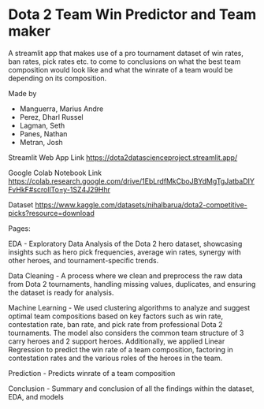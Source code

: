 # Dota 2 Team Win Predictor and Team maker

A streamlit app that makes use of a pro tournament dataset of win rates, ban rates, pick rates etc. to come to conclusions on what the best team composition would look like and what the winrate of a team would be depending on its composition.

Made by 
- Manguerra, Marius Andre
- Perez, Dharl Russel
- Lagman, Seth
- Panes, Nathan
- Metran, Josh

Streamlit Web App Link
https://dota2datascienceproject.streamlit.app/

Google Colab Notebook Link
https://colab.research.google.com/drive/1EbLrdfMkCboJBYdMgTgJatbaDIYFvHkF#scrollTo=y-1SZ4J29Hhr

Dataset 
https://www.kaggle.com/datasets/nihalbarua/dota2-competitive-picks?resource=download

Pages: 

EDA - Exploratory Data Analysis of the Dota 2 hero dataset, showcasing insights such as hero pick frequencies, average win rates, synergy with other heroes, and tournament-specific trends.

Data Cleaning - A process where we clean and preprocess the raw data from Dota 2 tournaments, handling missing values, duplicates, and ensuring the dataset is ready for analysis.

Machine Learning - We used clustering algorithms to analyze and suggest optimal team compositions based on key factors such as win rate, contestation rate, ban rate, and pick rate from professional Dota 2 tournaments. The model also considers the common team structure of 3 carry heroes and 2 support heroes. Additionally, we applied Linear Regression to predict the win rate of a team composition, factoring in contestation rates and the various roles of the heroes in the team.

Prediction - Predicts winrate of a team composition

Conclusion - Summary and conclusion of all the findings within the dataset, EDA, and models
   ```
